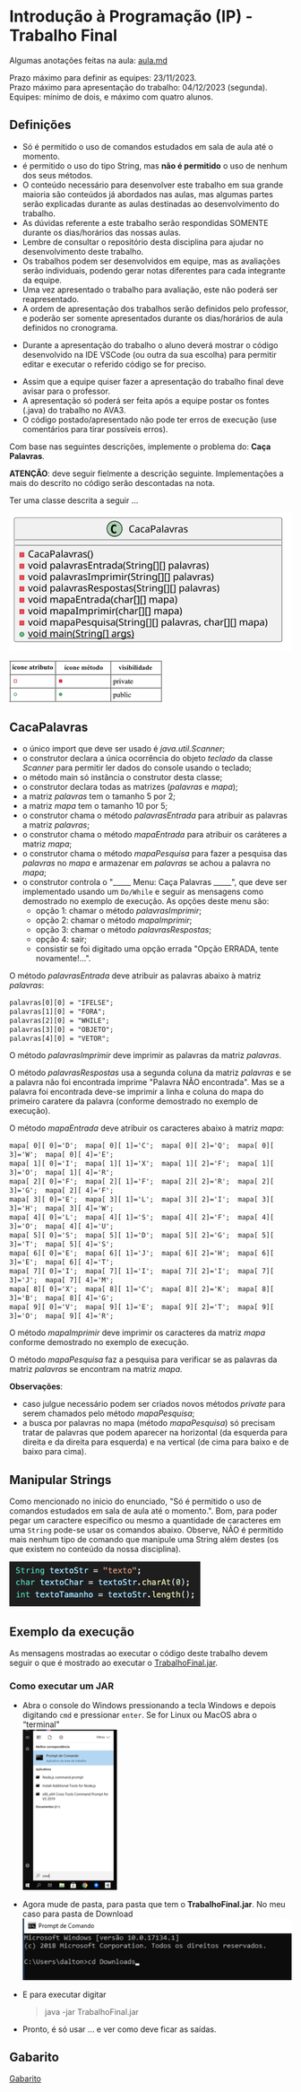 # Introdução à Programação (IP) - Trabalho Final

Algumas anotações feitas na aula: [aula.md](./aula.md "aula.md")  

Prazo máximo para definir as equipes: 23/11/2023.  
Prazo máximo para apresentação do trabalho: 04/12/2023 (segunda).  
Equipes: mínimo de dois, e máximo com quatro alunos.  

## Definições

- Só é permitido o uso de comandos estudados em sala de aula até o momento.  
- é permitido o uso do tipo String, mas **não é permitido** o uso de nenhum dos seus métodos.  
- O conteúdo necessário para desenvolver este trabalho em sua grande maioria são conteúdos já abordados nas aulas, mas algumas partes serão explicadas durante as aulas destinadas ao desenvolvimento do trabalho.  
- As dúvidas referente a este trabalho serão respondidas SOMENTE durante os dias/horários das nossas aulas.  
- Lembre de consultar o repositório desta disciplina para ajudar no desenvolvimento deste trabalho.  
- Os trabalhos podem ser desenvolvidos em equipe, mas as avaliações serão individuais, podendo gerar notas diferentes para cada integrante da equipe.  
- Uma vez apresentado o trabalho para avaliação, este não poderá ser reapresentado.  
- A ordem de apresentação dos trabalhos serão definidos pelo professor, e poderão ser somente apresentados durante os dias/horários de aula definidos no cronograma.  
<!-- - O professor criar uma chamada com TODOS os integrantes da equipe, e num primeiro momento vai conversar individualmente com cada integrante da equipe, e no final com todos integrantes juntos.   -->
<!-- - O professor vai conversar individualmente com cada integrante da equipe, e no final com todos integrantes juntos.  
- Durante a chamada o aluno precisará compartilhar sua tela e, eventualmente, abrir sua câmera para conversar com o professor. No caso do compartilhamento de tela, o aluno deverá mostrar o código desenvolvido na IDE VSCode (ou outra da sua escolha) para permitir editar e executar o referido código se for preciso.   -->
- Durante a apresentação do trabalho o aluno deverá mostrar o código desenvolvido na IDE VSCode (ou outra da sua escolha) para permitir editar e executar o referido código se for preciso.  
<!-- - Assim que quiserem fazer a apresentação do trabalho final avisem para o professor usando o seu canal individual no MS-Teams.   -->
- Assim que a equipe quiser fazer a apresentação do trabalho final deve avisar para o professor.  
- A apresentação só poderá ser feita após a equipe postar os fontes (.java) do trabalho no AVA3.  
- O código postado/apresentado não pode ter erros de execução (use comentários para tirar possíveis erros).  

Com base nas seguintes descrições, implemente o problema do: **Caça Palavras**.  

**ATENÇÃO**: deve seguir fielmente a descrição seguinte. Implementações a mais do descrito no código serão descontadas na nota.  

Ter uma classe descrita a seguir …  

![diagrama](imgs/CacaPalavras.svg)  

![iconesVisibilidade](imgs/iconesVisibilidade.png)  

## CacaPalavras

- o único import que deve ser usado é *java.util.Scanner*;  
- o construtor declara a única ocorrência do objeto *teclado* da classe *Scanner* para permitir ler dados do console usando o teclado;
- o método main só instância o construtor desta classe;  
- o construtor declara todas as matrizes (*palavras* e *mapa*);  
- a matriz *palavras* tem o tamanho 5 por 2;  
- a matriz *mapa* tem o tamanho 10 por 5;  
- o construtor chama o método *palavrasEntrada* para atribuir as palavras a matriz *palavras*;  
- o construtor chama o método *mapaEntrada* para atribuir os caráteres a matriz *mapa*;  
- o construtor chama o método *mapaPesquisa* para fazer a pesquisa das *palavras* no *mapa* e armazenar em *palavras* se achou a palavra no *mapa*;  
- o construtor controla o "_____ Menu: Caça Palavras _____", que deve ser implementado usando um ```Do/While``` e seguir as mensagens como demostrado no exemplo de execução. As opções deste menu são:  
  - opção 1: chamar o método *palavrasImprimir*;  
  - opção 2: chamar o método *mapaImprimir*;  
  - opção 3: chamar o método *palavrasRespostas*;  
  - opção 4: sair;  
  - consistir se foi digitado uma opção errada "Opção ERRADA, tente novamente!...".

O método *palavrasEntrada* deve atribuir as palavras abaixo à matriz *palavras*:

    palavras[0][0] = "IFELSE";  
    palavras[1][0] = "FORA";  
    palavras[2][0] = "WHILE";  
    palavras[3][0] = "OBJETO";  
    palavras[4][0] = "VETOR";  

O método *palavrasImprimir* deve imprimir as palavras da matriz *palavras*.  

O método *palavrasRespostas* usa a segunda coluna da matriz *palavras* e se a palavra não foi encontrada imprime "Palavra NÃO encontrada". Mas se a palavra foi encontrada deve-se imprimir a linha e coluna do mapa do primeiro caratere da palavra (conforme demostrado no exemplo de execução).  

O método *mapaEntrada* deve atribuir os caracteres abaixo à matriz *mapa*:

    mapa[ 0][ 0]='D';  mapa[ 0][ 1]='C';  mapa[ 0][ 2]='Q';  mapa[ 0][ 3]='W';  mapa[ 0][ 4]='E';
    mapa[ 1][ 0]='I';  mapa[ 1][ 1]='X';  mapa[ 1][ 2]='F';  mapa[ 1][ 3]='O';  mapa[ 1][ 4]='R';
    mapa[ 2][ 0]='F';  mapa[ 2][ 1]='F';  mapa[ 2][ 2]='R';  mapa[ 2][ 3]='G';  mapa[ 2][ 4]='F';
    mapa[ 3][ 0]='E';  mapa[ 3][ 1]='L';  mapa[ 3][ 2]='I';  mapa[ 3][ 3]='H';  mapa[ 3][ 4]='W';
    mapa[ 4][ 0]='L';  mapa[ 4][ 1]='S';  mapa[ 4][ 2]='F';  mapa[ 4][ 3]='O';  mapa[ 4][ 4]='U';
    mapa[ 5][ 0]='S';  mapa[ 5][ 1]='D';  mapa[ 5][ 2]='G';  mapa[ 5][ 3]='T';  mapa[ 5][ 4]='S';
    mapa[ 6][ 0]='E';  mapa[ 6][ 1]='J';  mapa[ 6][ 2]='H';  mapa[ 6][ 3]='E';  mapa[ 6][ 4]='T';
    mapa[ 7][ 0]='I';  mapa[ 7][ 1]='I';  mapa[ 7][ 2]='I';  mapa[ 7][ 3]='J';  mapa[ 7][ 4]='M';
    mapa[ 8][ 0]='X';  mapa[ 8][ 1]='C';  mapa[ 8][ 2]='K';  mapa[ 8][ 3]='B';  mapa[ 8][ 4]='G';
    mapa[ 9][ 0]='V';  mapa[ 9][ 1]='E';  mapa[ 9][ 2]='T';  mapa[ 9][ 3]='O';  mapa[ 9][ 4]='R';

O método *mapaImprimir* deve imprimir os caracteres da matriz *mapa* conforme demostrado no exemplo de execução.  

O método *mapaPesquisa* faz a pesquisa para verificar se as palavras da matriz *palavras* se encontram na matriz *mapa*.  

**Observações**:  

- caso julgue necessário podem ser criados novos métodos *private* para serem chamados pelo método *mapaPesquisa*;  
- a busca por palavras no mapa (método *mapaPesquisa*) só precisam tratar de palavras que podem aparecer na horizontal (da esquerda para direita e da direita para esquerda) e na vertical (de cima para baixo e de baixo para cima).  

## Manipular Strings

Como mencionado no inicio do enunciado, "Só é permitido o uso de comandos estudados em sala de aula até o momento.". Bom, para poder pegar um caractere específico ou mesmo a quantidade de caracteres em uma ```String``` pode-se usar os comandos abaixo. Observe, NÃO é permitido mais nenhum tipo de comando que manipule uma String além destes (os que existem no conteúdo da nossa disciplina).  

![Uso do String](imgs/UsoString.png "Uso do String")  

## Exemplo da execução

As mensagens mostradas ao executar o código deste trabalho devem seguir o que é mostrado ao executar o [TrabalhoFinal.jar](TrabalhoFinal.jar "TrabalhoFinal.jar").  

### Como executar um JAR

- Abra o console do Windows pressionando a tecla Windows e depois digitando ```cmd``` e pressionar ```enter```. Se for Linux ou MacOS abra o “terminal"  
![cmd Windows](imgs/cmdWindows.png "cmd Windows")  

- Agora mude de pasta, para pasta que tem o **TrabalhoFinal.jar**. No meu caso para pasta de Download  
![pasta download](imgs/pastaDownload.png "pasta download")  

- E para executar digitar

  > java -jar TrabalhoFinal.jar

- Pronto, é só usar ... e ver como deve ficar as saídas.

## Gabarito

[Gabarito](gabarito.md "Gabarito")  

<!-- 
Extender o Trabalho Final

Seria só para deixar como pesquisa a mais a ser disponibilizado depois da entrega do trabalho.
Poderias usar o fonte que tem mais classes, e é otimizado, e imprime colorido e extender:
1) ler palavras digitadas
  Já associar uma cor para cada palavra, e quando mostrar as palavras mostrar na cor certa. E no mapa usar a cor da palavra para mostrar a respectiva palavra.
2) criar o mapa dinâmico:
  2.1) pedir o tamanho do mapa (cuidar para não ser um mapa pequeno)
  2.2) preencher todo o mapa com letras aleatórias
  2.3) criar um novo mapa boolean, e preencher com true tudo
  2.4) sortear uma linha e coluna dentro do mapa, e tentar colocar a palavra tentando se todas as posições da nova palavra estão livres no mapa (se são true). Se der mudar todas as posições ocupadas pela nova palavra para false. Assim já testar se está tentando colocar um carácter da palavra fora do mapa. Senão conseguir, sortear novamente linha e coluna do inicio da palavra no mapa.
3) permitir que o usuário indique a palavra no mapa, se acertar avança.
    Já vai marcando com cores as palavras
4) se acertar tudo termina e mostra a resposta
-->